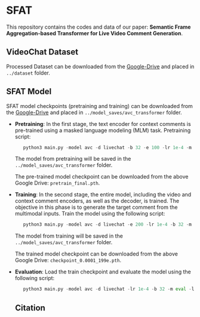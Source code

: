 # SFAT
This repository contains the codes and data of our paper: **Semantic Frame Aggregation-based Transformer for Live Video Comment Generation**.

## VideoChat Dataset
Processed Dataset can be downloaded from the [Google-Drive](https://drive.google.com/drive/folders/1CJHMAt-_uSTOydhYLrH-I0NuaW0vf2KV?usp=sharing) and placed in `../dataset` folder.

## SFAT Model
SFAT model checkpoints (pretraining and training) can be downloaded from the [Google-Drive](https://drive.google.com/drive/folders/1MSe3_0LYnE_-XVBmke87uiQVhEtJvx_J?usp=sharing) and placed in `../model_saves/avc_transformer` folder.

- **Pretraining**: In the first stage, the text encoder for context comments is pre-trained using a masked language modeling (MLM) task. Pretraining script:
  ```python
     python3 main.py -model avc -d livechat -b 32 -e 100 -lr 1e-4 -m pretrain
  ```
  The model from pretraining will be saved in the `../model_saves/avc_transformer` folder.
  
  The pre-trained model checkpoint can be downloaded from the above Google Drive: `pretrain_final.pth`.
- **Training**: In the second stage, the entire model, including the video and context comment encoders, as well as the decoder, is trained. The objective in this phase is to generate the target comment from the multimodal inputs. Train the model using the following script: 
  ```python
     python3 main.py -model avc -d livechat -e 200 -lr 1e-4 -b 32 -m train -l pretrain_final.pth
  ```
  The model from training will be saved in the `../model_saves/avc_transformer` folder.
  
  The trained model checkpoint can be downloaded from the above Google Drive: `checkpoint_0.0001_199e.pth`.
  
- **Evaluation**: Load the train checkpoint and evaluate the model using the following script:
  ```python
     python3 main.py -model avc -d livechat -lr 1e-4 -b 32 -m eval -l checkpoint_0.0001_199e.pth
  ```
  ## Citation
